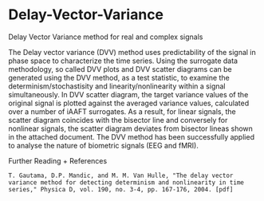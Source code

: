 # Delay-Vector-Variance
Delay Vector Variance method for real and complex signals

The Delay vector variance (DVV) method uses predictability of the signal in phase space to characterize the time series. Using the surrogate data methodology, so called DVV plots and DVV scatter diagrams can be generated using the DVV method, as a test statistic, to examine the determinism/stochastisity and linearity/nonlinearity within a signal simultaneously. In DVV scatter diagram, the target variance values of the original signal is plotted against the averaged variance values, calculated over a number of iAAFT surrogates. As a result, for linear signals, the scatter diagram coincides with the bisector line and conversely for nonlinear signals, the scatter diagram deviates from bisector lineas shown in the attached document. The DVV method has been successfully applied to analyse the nature of biometric signals (EEG and fMRI).

Further Reading + References

    T. Gautama, D.P. Mandic, and M. M. Van Hulle, "The delay vector variance method for detecting determinism and nonlinearity in time series," Physica D, vol. 190, no. 3-4, pp. 167-176, 2004. [pdf]
